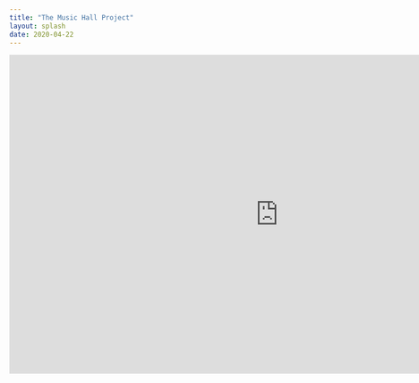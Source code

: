 ```yaml
---
title: "The Music Hall Project"
layout: splash
date: 2020-04-22
---
```

<iframe src="https://docs.google.com/presentation/d/e/2PACX-1vRZUQbcASxQwtCvTp8IBC9FTSYr6hbSIX9rLomewpYC84gToF8AEc96JoRGYDe1Ue7rWLVEUP2_RX3m/embed?start=false&loop=false&delayms=3000" frameborder="0" width="960" height="569" allowfullscreen="true" mozallowfullscreen="true" webkitallowfullscreen="true"></iframe>
